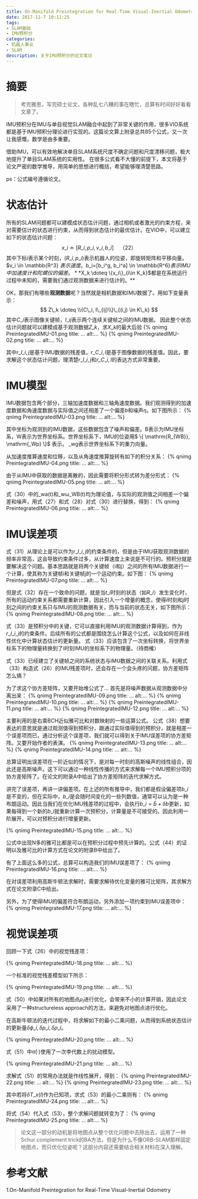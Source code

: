 ```yaml
---
title: On-Manifold Preintegration for Real-Time Visual-Inertial Odometry 论文笔记
date: 2017-11-7 10:11:25
tags:
- SLAM基础
- IMU预积分
categories:
- 机器人事业
- SLAM
description: 关于IMU预积分的论文笔记
---
```

<!-- more -->

# 摘要
> 考完雅思，写完硕士论文，各种乱七八糟的事在瞎忙，总算有时间好好看看文章了。

IMU预积分在IMU与单目视觉SLAM融合中起到了非常关键的作用，很多VIO系统都是基于IMU预积分理论进行实现的。这篇论文算上附录总共85个公式，又一次让我感慨，数学是由多重要。

借助IMU，可以有效地解决单目SLAM系统尺度不确定问题和尺度漂移问题，极大地提升了单目SLAM系统的实用性。
在很多公式看不大懂的前提下，本文将基于论文严密的数学推导，用简单的思想进行概括，希望能够理清楚思路。

ps：公式编号遵循论文。

# 状态估计
所有的SLAM问题都可以建模成状态估计问题，通过相机或者激光的约束方程，来对需要估计的状态进行约束，从而得到状态估计的最优估计。在VIO中，可以建立如下的状态估计问题：
$$ x\_i \doteq [R\_i, p\_i, v\_i, b\_i] \quad  （22）$$
其中下标$i$表示某个时刻，$(R\_i, p\_i)$表示机器人的位姿，即旋转矩阵和平移向量。$v\_i \in \mathbb{R^3} $表示速度。$b\_i=[b\_i^g, b\_i^a] \in \mathbb{R^6}$表示IMU中加速度计和陀螺仪的偏差。**$X\_k \doteq \\{x\_i\\}\_{i\in K\_k}$都是在系统运行过程中未知的，需要我们通过观测数据来进行估计的。**

OK，那我们有哪些**观测数据**呢？当然就是相机数据和IMU数据了。用如下变量表示：
$$ Z\_k \doteq \\{C\_i, I\_{ij}\\}\_{(i,j) \in K\_k} $$
其中$C\_i$表示图像关键帧，$I\_{ij}$表示两个连续关键帧之间的IMU数据。
因此整个状态估计问题就可以建模成基于观测数据$Z\_k$，求$X\_k$的最大后验
{% qnimg PreintegratedIMU-01.png title: ... alt:... %}
{% qnimg PreintegratedIMU-02.png title: ... alt:... %}

其中$r\_{I\_{i,j}}$是基于IMU数据的残差值，$r\_{C\_{i,l}}$是基于图像数据的残差值。因此，要求解这个状态估计问题，理清楚$r\_{I\_{i,j}}$和$r\_{C\_{i,l}}$的表达方式非常重要。


# IMU模型
IMU数据包含两个部分，三轴加速度数据和三轴角速度数据。我们观测得到的加速度数据和角速度数据与实际值之间还相差了一个偏差$b$和噪声$\eta$。如下图所示：
{% qnimg PreintegratedIMU-03.png title: ... alt:... %}

其中坐标为观测到的IMU数据，这些数据包含了噪声和偏差。B表示为IMU坐标系，W表示为世界坐标系。世界坐标系下，IMU的位姿用$ \\{ \mathrm{R_{WB}}, \mathrm{\_Wp} \\}$ 表示。 $\mathrm{\_w g}$表示世界坐标系下的重力向量。

从加速度推算速度和位移，以及从角速度推算旋转有如下的积分关系：
{% qnimg PreintegratedIMU-04.png title: ... alt:... %}

由于从IMU中获取的数据是离散的，因此需要将积分形式转为差分形式：
{% qnimg PreintegratedIMU-05.png title: ... alt:... %}

式（30）中的$\mathrm{\_wa(t)}$和$\mathrm{\_w \omega\_{WB}(t)}$均为理论值，与实际的观测值之间相差一个偏差和噪声，用式（27）和式（28）对式（30）进行替换，得到：
{% qnimg PreintegratedIMU-06.png title: ... alt:... %}

# IMU误差项
式（31）从理论上是可以作为$r\_{I\_{i,j}}$的约束条件的，但是由于IMU获取观测数据的频率非常高，这会导致约束条件过多，从计算速度上来说是不可行的。预积分就是要解决这个问题。基本思路就是将两个关键帧（i和j）之间的所有IMU数据进行一个计算，使其称为关键帧i和关键帧j的一个运动约束。如下图：
{% qnimg PreintegratedIMU-07.png title: ... alt:... %}

但是式（32）存在一个致命的问题，就是当$t\_i$时刻的状态（如$R\_{i}$）发生变化时，所有的运动约束关系都需要重新计算，因此引入一个增量的概念，使得$i$时刻和$j$时刻之间的约束关系只与IMU的观测数据有关，而与当前的状态无关，如下图所示：
{% qnimg PreintegratedIMU-08.png title: ... alt:... %}

式（33）是预积分中的关键，它可以直接利用IMU的观测数据计算得到，作为$r\_{I\_{i,j}}$的约束条件。后续所有的公式都是围绕怎么计算这个公式，以及如何在非线性优化中计算状态估计的更新量。
式（33）应该包含了一次坐标转换，将世界坐标系下的物理量转换到了i时刻IMU的坐标系下的物理量。（待商榷）

式（33）已经建立了关键帧之间的系统状态与IMU数据之间的关联关系。利用式（33）构造式（26）的IMU残差项时，还会存在一个会头疼的问题，协方差矩阵怎么搞？

为了求这个协方差矩阵，又要开始堆公式了...
首先是将噪声数据从观测数据中分离出来：
{% qnimg PreintegratedIMU-09.png title: ... alt:... %}
{% qnimg PreintegratedIMU-10.png title: ... alt:... %}
{% qnimg PreintegratedIMU-11.png title: ... alt:... %}
{% qnimg PreintegratedIMU-12.png title: ... alt:... %}

主要利用的是右乘BCH近似雅可比和对数映射的一些运算公式。
公式（38）想要表达的意思就是通过观测值得到预积分，跟通过实际值得到的预积分，就是相差一个误差项而已，通过分析这个误差项，我们就可以得到关于IMU误差项的协方差矩阵。又要开始作者的表演。
{% qnimg PreintegratedIMU-13.png title: ... alt:... %}
{% qnimg PreintegratedIMU-14.png title: ... alt:... %}

总算证明出误差项在一阶近似的情况下，是对每一时刻的高斯噪声的线性组合，因此还是高斯噪声。这下可以通过一种线性传播的方式来求解每一个IMU预积分项的协方差矩阵了。在论文的附录A中给出了协方差矩阵的迭代求解方式。

讲完了误差项，再讲一讲偏差项。在上述的所有推导中，我们都是假设偏差项$b\_i$是不变的，但在实际中，$b\_i$是会随时间变化的一些列数值，通常可以认为是一种布朗运动。因此当我们在优化IMU残差项的过程中，会执行$b\_i=\bar{b} + \delta b$更新，如果每得到一个新的$b\_i$就重新计算一次预积分，计算量是不可接受的。因此利用一阶展开，可以对预积分进行增量更新。

{% qnimg PreintegratedIMU-15.png title: ... alt:... %}

公式中出现N多的雅可比都是可以在预积分过程中预先计算的。公式（44）的证明以及雅可比的计算方式在论文的附录B中给出了。

有了上面这么多的公式，总算可以构造我们的IMU误差项了：
{% qnimg PreintegratedIMU-16.png title: ... alt:... %}

在对误差项利用高斯牛顿法求解时，需要求解待优化变量的雅可比矩阵，其求解方式在论文附录C中给出。

另外，为了使得IMU的偏差符合布朗运动，另外添加一项约束到IMU误差项中：
{% qnimg PreintegratedIMU-17.png title: ... alt:... %}



# 视觉误差项
回顾一下式（26）中的视觉残差项：

{% qnimg PreintegratedIMU-18.png title: ... alt:... %}

一个标准的视觉残差模型如下所示：

{% qnimg PreintegratedIMU-19.png title: ... alt:... %}

式（50）中如果对所有的地图点$\rho_l$进行优化，会带来不小的计算开销，因此论文采用了一种structureless approach的方法，来避免对地图点进行优化。

在高斯牛顿法的迭代过程中，将求解如下的最小二乘问题，从而得到系统状态估计的更新量$\delta \phi \_i, \delta p \_i, \delta \rho \_l$。

{% qnimg PreintegratedIMU-20.png title: ... alt:... %}

式（51）中$\check{\pi}(\cdot)$使用了一次李代数上的扰动模型。

{% qnimg PreintegratedIMU-21.png title: ... alt:... %}

求解式（51）的常用办法就是作线性展开，得到：
{% qnimg PreintegratedIMU-22.png title: ... alt:... %}
{% qnimg PreintegratedIMU-23.png title: ... alt:... %}

其中若将$\delta T \_{x(l)}$作为已知项，求式（53）的最小二乘则有：
{% qnimg PreintegratedIMU-24.png title: ... alt:... %}

将式（54）代入式（53），整个求解问题就转变为了：
{% qnimg PreintegratedIMU-25.png title: ... alt:... %}

>论文这一部分的动机是将地图点从整个优化问题中去除出去，运用了一种Schur complement trick的BA方法，但是为什么不像ORB-SLAM那样固定地图点，而只优化位姿呢？这部分内容还需要结合相关材料在深入理解。


# 参考文献
1.On-Manifold Preintegration for Real-Time Visual-Inertial Odometry

